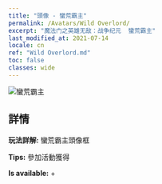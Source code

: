 ```yaml
---
title: "頭像 - 蠻荒霸主"
permalink: /Avatars/Wild Overlord/
excerpt: "魔法门之英雄无敌：战争纪元  蠻荒霸主"
last_modified_at: 2021-07-14
locale: cn
ref: "Wild Overlord.md"
toc: false
classes: wide
---
```

 ![蠻荒霸主](/images/a/avatarFrame_98.png)

## 詳情

 **玩法詳解:** 蠻荒霸主頭像框 

 **Tips:** 參加活動獲得 

 **Is available:**  + 

